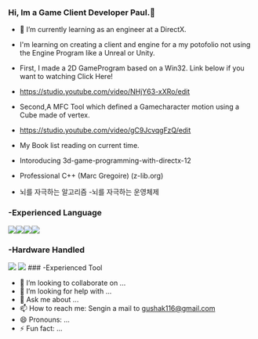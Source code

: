 ### Hi, Im a Game Client Developer Paul.👋

- 🌱 I’m currently learning as an engineer at a DirectX.
- I'm learning on creating a client and engine for a my potofolio not using the Engine Program like a Unreal or Unity.
-  First, I made a 2D GameProgram based on a Win32. Link below if you want to watching Click Here! 
-   https://studio.youtube.com/video/NHjY63-xXRo/edit 
-   Second,A MFC Tool which defined a Gamecharacter motion using a Cube made of vertex. 
-   https://studio.youtube.com/video/gC9JcvqgFzQ/edit

- My Book list reading on current time.
- Intoroducing 3d-game-programming-with-directx-12 
- Professional C++ (Marc Gregoire) (z-lib.org) 
- 뇌를 자극하는 알고리즘 
-뇌를 자극하는 운영체제

### -Experienced Language 
<img src="https://img.shields.io/badge/C-A8B9CC?style=for-the-badge&logo=C&logoColor=white"><img src="https://img.shields.io/badge/C++-00599C?style=for-the-badge&logo=C++&logoColor=white"><img src="https://img.shields.io/badge/.NET-512BD4?style=for-the-badge&logo=.NET&logoColor=white"><img src="https://img.shields.io/badge/SQLite-003B57?style=for-the-badge&logo=SQLite&logoColor=white">
### -Hardware Handled
<img src="https://img.shields.io/badge/STMicroelectronics-03234B?style=for-the-badge&logo=STMicroelectronics&logoColor=white">
<img src="https://img.shields.io/badge/ARM-0091BD?style=flat&logo=Arm&logoColor=white"/>
### -Experienced Tool


- 👯 I’m looking to collaborate on ...
- 🤔 I’m looking for help with ...
- 💬 Ask me about ...
- 📫 How to reach me: Sengin a mail to gushak116@gmail.com
- 😄 Pronouns: ...
- ⚡ Fun fact: ...

